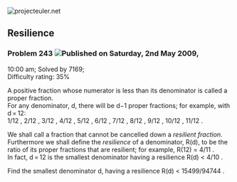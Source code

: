 ![projecteuler.net](images/print_page_logo.png)

## Resilience

### Problem 243 ![](images/icon_info.png)Published on Saturday, 2nd May 2009,
10:00 am; Solved by 7169;  
Difficulty rating: 35%

A positive fraction whose numerator is less than its denominator is called a
proper fraction.  
For any denominator, d, there will be d−1 proper fractions; for example, with
d = 12:  
1/12 , 2/12 , 3/12 , 4/12 , 5/12 , 6/12 , 7/12 , 8/12 , 9/12 , 10/12 , 11/12 .

We shall call a fraction that cannot be cancelled down a _resilient fraction_.  
Furthermore we shall define the _resilience_ of a denominator, R(d), to be the
ratio of its proper fractions that are resilient; for example, R(12) = 4/11 .  
In fact, d = 12 is the smallest denominator having a resilience R(d) &lt; 4/10
.

Find the smallest denominator d, having a resilience R(d) &lt; 15499/94744 .

  
  

